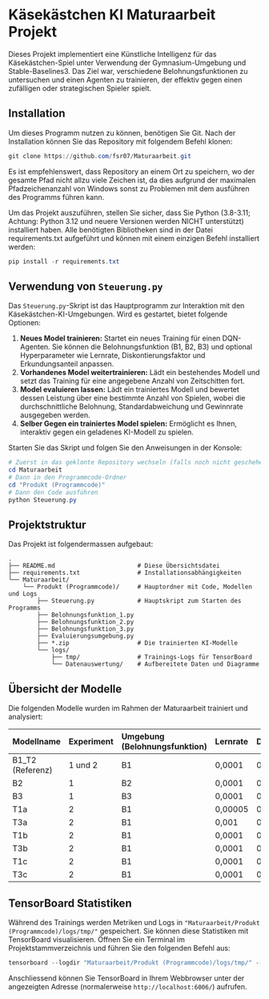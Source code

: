 # Käsekästchen KI Maturaarbeit Projekt

Dieses Projekt implementiert eine Künstliche Intelligenz für das Käsekästchen-Spiel unter Verwendung der Gymnasium-Umgebung und Stable-Baselines3. Das Ziel war, verschiedene Belohnungsfunktionen zu untersuchen und einen Agenten zu trainieren, der effektiv gegen einen zufälligen oder strategischen Spieler spielt.

## Installation

Um dieses Programm nutzen zu können, benötigen Sie Git. Nach der Installation können Sie das Repository mit folgendem Befehl klonen:

```PowerShell
git clone https://github.com/fsr07/Maturaarbeit.git
```

Es ist empfehlenswert, dass Repository an einem Ort zu speichern, wo der gesamte Pfad nicht allzu viele Zeichen ist, da dies aufgrund der maximalen Pfadzeichenanzahl von Windows sonst zu Problemen mit dem ausführen des Programms führen kann.

Um das Projekt auszuführen, stellen Sie sicher, dass Sie Python (3.8-3.11; Achtung: Python 3.12 und neuere Versionen werden NICHT unterstützt) installiert haben. Alle benötigten Bibliotheken sind in der Datei requirements.txt aufgeführt und können mit einem einzigen Befehl installiert werden:

```PowerShell
pip install -r requirements.txt
```

## Verwendung von `Steuerung.py`

Das `Steuerung.py`-Skript ist das Hauptprogramm zur Interaktion mit den Käsekästchen-KI-Umgebungen. Wird es gestartet, bietet folgende Optionen:

1.  **Neues Model trainieren:** Startet ein neues Training für einen DQN-Agenten. Sie können die Belohnungsfunktion (B1, B2, B3) und optional Hyperparameter wie Lernrate, Diskontierungsfaktor und Erkundungsanteil anpassen.
2.  **Vorhandenes Model weitertrainieren:** Lädt ein bestehendes Modell und setzt das Training für eine angegebene Anzahl von Zeitschitten fort.
3.  **Model evaluieren lassen:** Lädt ein trainiertes Modell und bewertet dessen Leistung über eine bestimmte Anzahl von Spielen, wobei die durchschnittliche Belohnung, Standardabweichung und Gewinnrate ausgegeben werden.
4.  **Selber Gegen ein trainiertes Model spielen:** Ermöglicht es Ihnen, interaktiv gegen ein geladenes KI-Modell zu spielen.

Starten Sie das Skript und folgen Sie den Anweisungen in der Konsole:

```PowerShell
# Zuerst in das geklonte Repository wechseln (falls noch nicht geschehen)
cd Maturaarbeit
# Dann in den Programmcode-Ordner
cd "Produkt (Programmcode)"
# Dann den Code ausführen
python Steuerung.py
```

## Projektstruktur

Das Projekt ist folgendermassen aufgebaut:

```
.
├── README.md                       # Diese Übersichtsdatei
├── requirements.txt                # Installationsabhängigkeiten
└── Maturaarbeit/
    └── Produkt (Programmcode)/     # Hauptordner mit Code, Modellen und Logs
        ├── Steuerung.py            # Hauptskript zum Starten des Programms
        ├── Belohnungsfunktion_1.py
        ├── Belohnungsfunktion_2.py
        ├── Belohnungsfunktion_3.py
        ├── Evaluierungsumgebung.py
        ├── *.zip                   # Die trainierten KI-Modelle
        └── logs/
            ├── tmp/                # Trainings-Logs für TensorBoard
            └── Datenauswertung/    # Aufbereitete Daten und Diagramme
```

## Übersicht der Modelle

Die folgenden Modelle wurden im Rahmen der Maturaarbeit trainiert und analysiert:

| Modellname | Experiment | Umgebung (Belohnungsfunktion) | Lernrate | Diskontierungsfaktor | Explorationsphasenanteil |
| :--- | :--- | :--- | :--- | :--- | :--- |
| B1_T2 (Referenz) | 1 und 2 | B1 | 0,0001 | 0,99 | 0,1 |
| B2 | 1 | B2 | 0,0001 | 0,99 | 0,1 |
| B3 | 1 | B3 | 0,0001 | 0,99 | 0,1 |
| T1a | 2 | B1 | 0,00005 | 0,99 | 0,1 |
| T3a | 2 | B1 | 0,001 | 0,99 | 0,1 |
| T1b | 2 | B1 | 0,0001 | 0,9 | 0,1 |
| T3b | 2 | B1 | 0,0001 | 0,999 | 0,1 |
| T1c | 2 | B1 | 0,0001 | 0,99 | 0,05 |
| T3c | 2 | B1 | 0,0001 | 0,99 | 0,25 |

## TensorBoard Statistiken

Während des Trainings werden Metriken und Logs in `"Maturaarbeit/Produkt (Programmcode)/logs/tmp/"` gespeichert. Sie können diese Statistiken mit TensorBoard visualisieren. Öffnen Sie ein Terminal im Projektstammverzeichnis und führen Sie den folgenden Befehl aus:

```PowerShell
tensorboard --logdir "Maturaarbeit/Produkt (Programmcode)/logs/tmp/" --reload_interval 30
```

Anschliessend können Sie TensorBoard in Ihrem Webbrowser unter der angezeigten Adresse (normalerweise `http://localhost:6006/`) aufrufen.